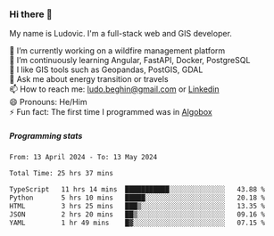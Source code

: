 ### Hi there 👋

My name is Ludovic. I'm a full-stack web and GIS developer.

 🔭 I’m currently working on a wildfire management platform<br/>
 🌱 I’m continuously learning Angular, FastAPI, Docker, PostgreSQL<br/>
 👯 I like GIS tools such as Geopandas, PostGIS, GDAL<br/>
 💬 Ask me about energy transition or travels<br/>
 📫 How to reach me: ludo.beghin@gmail.com or [Linkedin](https://www.linkedin.com/in/ludovic-beghin/)<br/>
 😄 Pronouns: He/Him<br/>
 ⚡ Fun fact: The first time I programmed was in [Algobox](https://fr.wikipedia.org/wiki/Algobox)<br/>

##### Programming stats
<!--START_SECTION:waka-->

```txt
From: 13 April 2024 - To: 13 May 2024

Total Time: 25 hrs 37 mins

TypeScript   11 hrs 14 mins  ███████████░░░░░░░░░░░░░░   43.88 %
Python       5 hrs 10 mins   █████░░░░░░░░░░░░░░░░░░░░   20.18 %
HTML         3 hrs 25 mins   ███▒░░░░░░░░░░░░░░░░░░░░░   13.35 %
JSON         2 hrs 20 mins   ██▒░░░░░░░░░░░░░░░░░░░░░░   09.16 %
YAML         1 hr 49 mins    █▓░░░░░░░░░░░░░░░░░░░░░░░   07.15 %
```

<!--END_SECTION:waka-->

